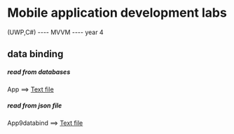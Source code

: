 # Mobile application development labs
(UWP,C#) ---- MVVM ---- year 4 
## data binding
##### read from databases
App ==> [Text file](https://github.com/TangqiFeng/FWIW/blob/master/MVVM%20Lab.pdf)
##### read from json file
App9databind ==> [Text file](https://github.com/TangqiFeng/FWIW/blob/master/MVVM%20Lab%20part%202.pdf)
